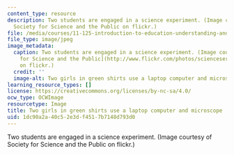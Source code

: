 ```yaml
---
content_type: resource
description: Two students are engaged in a science experiment. (Image courtesy of
  Society for Science and the Public on flickr.)
file: /media/courses/11-125-introduction-to-education-understanding-and-evaluating-education-spring-2009/1dc90a2a40c52e3df4517b7148d793d0_11-125s09.jpg
file_type: image/jpeg
image_metadata:
  caption: Two students are engaged in a science experiment. (Image courtesy of [Society
    for Science and the Public](http://www.flickr.com/photos/scienceservice/3008940628/)
    on flickr.)
  credit: ''
  image-alt: Two girls in green shirts use a laptop computer and microscope.
learning_resource_types: []
license: https://creativecommons.org/licenses/by-nc-sa/4.0/
ocw_type: OCWImage
resourcetype: Image
title: Two girls in green shirts use a laptop computer and microscope
uid: 1dc90a2a-40c5-2e3d-f451-7b7148d793d0
---
```

Two students are engaged in a science experiment. (Image courtesy of Society for Science and the Public on flickr.)